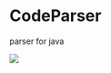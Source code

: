 # CodeParser
parser for java

[![](https://jitpack.io/v/Mosect/CodeParser.svg)](https://jitpack.io/#Mosect/CodeParser)

